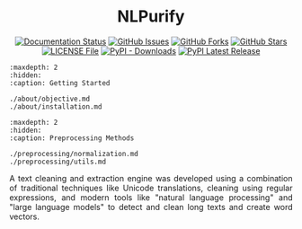 <h1 align = "center">NLPurify</h1>

<div align = "center">

[![Documentation Status](https://readthedocs.org/projects/nlpurify/badge/?version=latest&style=plastic)](https://nlpurify.readthedocs.io/en/latest/?badge=latest)
[![GitHub Issues](https://img.shields.io/github/issues/sharkutilities/NLPurify?style=plastic)](https://github.com/sharkutilities/NLPurify/issues)
[![GitHub Forks](https://img.shields.io/github/forks/sharkutilities/NLPurify?style=plastic)](https://github.com/sharkutilities/NLPurify/network)
[![GitHub Stars](https://img.shields.io/github/stars/sharkutilities/NLPurify?style=plastic)](https://github.com/sharkutilities/NLPurify/stargazers)
[![LICENSE File](https://img.shields.io/github/license/sharkutilities/NLPurify?style=plastic)](https://github.com/sharkutilities/NLPurify/blob/master/LICENSE)
[![PyPI - Downloads](https://img.shields.io/pypi/dm/NLPurify?style=plastic)](https://pypistats.org/packages/nlpurify)
[![PyPI Latest Release](https://img.shields.io/pypi/v/NLPurify.svg?style=plastic)](https://pypi.org/project/NLPurify/)

</div>

```{toctree}
:maxdepth: 2
:hidden:
:caption: Getting Started

./about/objective.md
./about/installation.md
```

```{toctree}
:maxdepth: 2
:hidden:
:caption: Preprocessing Methods

./preprocessing/normalization.md
./preprocessing/utils.md
```

<div align = "justify">

A text cleaning and extraction engine was developed using a combination of traditional techniques like Unicode translations,
cleaning using regular expressions, and modern tools like "natural language processing" and "large language models" to
detect and clean long texts and create word vectors.

</div>
